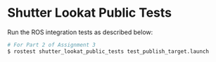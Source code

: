 # Shutter Lookat Public Tests

Run the ROS integration tests as described below:

```bash
# For Part 2 of Assignment 3
$ rostest shutter_lookat_public_tests test_publish_target.launch
```

